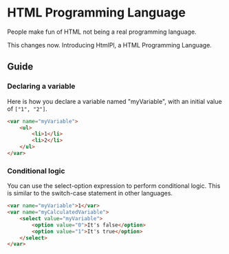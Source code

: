 # HTML Programming Language

People make fun of HTML not being a real programming language.

This changes now. Introducing HtmlPl, a HTML Programming Language.

## Guide

### Declaring a variable

Here is how you declare a variable named "myVariable", with an initial value of `["1", "2"]`.

```html
<var name="myVariable">
    <ul>
        <li>1</li>
        <li>2</li>
    </ul>
</var>
```

### Conditional logic

You can use the select-option expression to perform conditional logic.
This is similar to the switch-case statement in other languages.

```html
<var name="myVariable">1</var>
<var name="myCalculatedVariable">
    <select value="myVariable">
        <option value="0">It's false</option>
        <option value="1">It's true</option>
    </select>
</var>
```
